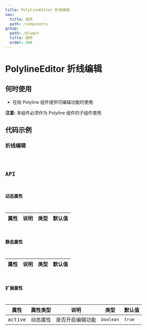 ```yaml
---
title: PolylineEditor 折线编辑
nav:
  title: 组件
  path: /components
group:
  path: /plugin
  title: 插件
  order: 400
---
```


# PolylineEditor 折线编辑

## 何时使用

- 在给 Polyline 组件提供可编辑功能时使用

**注意:** 本组件必须作为 Polyline 组件的子组件使用

## 代码示例

### 折线编辑

<code src="./demo/demo-01.tsx" />

## API

### 动态属性

| 属性 |说明|类型|默认值|
|-----|----|----|----|

### 静态属性

| 属性 |说明|类型|默认值|
|-----|----|----|----|

### 扩展属性

| 属性 | 属性类型 |说明|类型|默认值|
|-----|----|----|----|----|
|active| 动态属性 | 是否开启编辑功能 | `boolean` | `true` |

